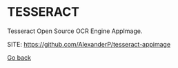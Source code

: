 # TESSERACT
 
 Tesseract Open Source OCR Engine AppImage.
 
 SITE: https://github.com/AlexanderP/tesseract-appimage

 [Go back](https://portable-linux-apps.github.io/apps.html)
